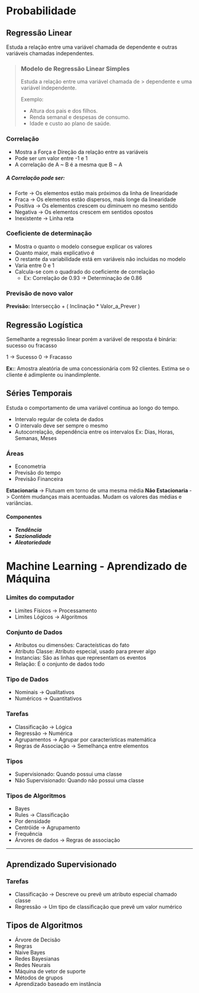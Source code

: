 # Probabilidade

## Regressão Linear

Estuda a relação entre uma variável chamada de dependente e outras variáveis chamadas independentes.

>
> ### Modelo de Regressão Linear Simples
> Estuda a relação entre uma variável chamada de > dependente e uma variável independente.
> 
> Exemplo:
> - Altura dos pais e dos filhos.
> - Renda semanal e despesas de consumo.
> - Idade e custo ao plano de saúde.
> 
>

### Correlação

* Mostra a Força e Direção da relação entre as variáveis
* Pode ser um valor entre -1 e 1
* A correlação de A ~ B é a mesma que B ~ A 

##### A Correlação pode ser:

* Forte -> Os elementos estão mais próximos da linha de linearidade
* Fraca -> Os elementos estão dispersos, mais longe da linearidade
* Positiva -> Os elementos crescem ou diminuem no mesmo sentido
* Negativa -> Os elementos crescem em sentidos opostos
* Inexistente -> Linha reta

### Coeficiente de determinação

* Mostra o quanto o modelo consegue explicar os valores
* Quanto maior, mais explicativo é
* O restante da variabilidade está em variáveis não incluidas no modelo
* Varia entre 0 e 1
* Calcula-se com o quadrado do coeficiente de correlação
    * Ex: Correlação de 0.93 -> Determinação de 0.86

### Previsão de novo valor

**Previsão:** Intersecção + ( Inclinação * Valor_a_Prever )



## Regressão Logística

Semelhante a regressão linear porém a variável de resposta é binária: sucesso ou fracasso

1 -> Sucesso
0 -> Fracasso

**Ex:**: Amostra aleatória de uma concessionária com 92 clientes. Estima se o cliente é adimplente ou inandimplente.

## Séries Temporais

Estuda o comportamento de uma variável continua ao longo do tempo.

* Intervalo regular de coleta de dados
* O intervalo deve ser sempre o mesmo
* Autocorrelação, dependência entre os intervalos
Ex: Dias, Horas, Semanas, Meses

### Áreas
* Econometria
* Previsão do tempo
* Previsão Financeira

**Estacionaria** -> Flutuam em torno de uma mesma média
**Não Estacionaria** -> Contém mudanças mais acentuadas. Mudam os valores das médias e variâncias.


#### Componentes

- ***Tendência***
- ***Sazionalidade***
- ***Aleatoriedade***


# Machine Learning - Aprendizado de Máquina

### Limites do computador
* Limites Físicos -> Processamento
* Limites Lógicos -> Algoritmos

### Conjunto de Dados

* Atributos ou dimensões: Caracteísticas do fato
* Atributo Classe: Atributo especial, usado para prever algo
* Instancias: São as linhas que representam os eventos
* Relação: É o conjunto de dados todo

### Tipo de Dados

* Nominais -> Qualitativos
* Numéricos -> Quantitativos

### Tarefas

* Classificação -> Lógica
* Regressão -> Numérica
* Agrupamentos -> Agrupar por características matemática
* Regras de Associação -> Semelhança entre elementos

### Tipos

* Supervisionado: Quando possui uma classe
* Não Supervisionado: Quando não possui uma classe

### Tipos de Algoritmos
* Bayes
* Rules -> Classificação
* Por densidade
* Centróide -> Agrupamento
* Frequência
* Árvores de dados -> Regras de associação

----

## Aprendizado Supervisionado

### Tarefas
* Classificação -> Descreve ou prevê um atributo especial chamado classe
* Regressão -> Um tipo de classificação que prevê um valor numérico

## Tipos de Algoritmos

* Árvore de Decisão
* Regras
* Naive Bayes
* Redes Bayesianas
* Redes Neurais
* Máquina de vetor de suporte
* Métodos de grupos
* Aprendizado baseado em instância

